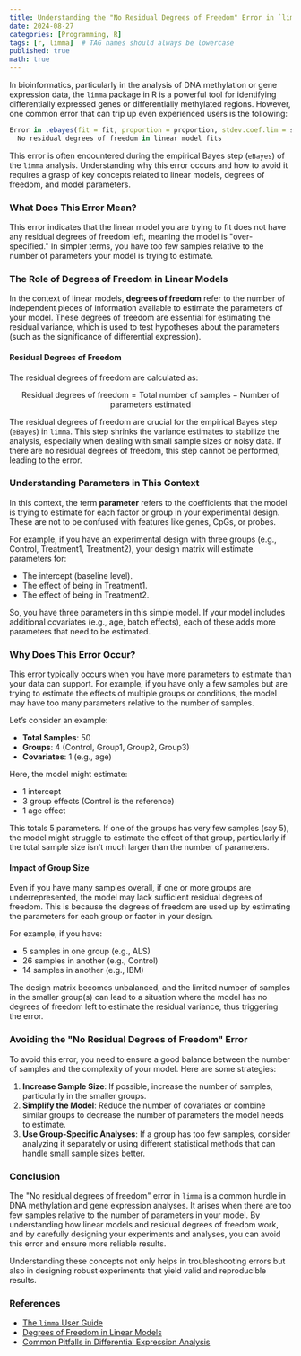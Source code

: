 ```yaml
---
title: Understanding the "No Residual Degrees of Freedom" Error in `limma`
date: 2024-08-27
categories: [Programming, R]
tags: [r, limma]  # TAG names should always be lowercase
published: true
math: true
---
```


In bioinformatics, particularly in the analysis of DNA methylation or gene expression data, the `limma` package in R is a powerful tool for identifying differentially expressed genes or differentially methylated regions. However, one common error that can trip up even experienced users is the following:

```r
Error in .ebayes(fit = fit, proportion = proportion, stdev.coef.lim = stdev.coef.lim,  : 
  No residual degrees of freedom in linear model fits
```

This error is often encountered during the empirical Bayes step (`eBayes`) of the `limma` analysis. Understanding why this error occurs and how to avoid it requires a grasp of key concepts related to linear models, degrees of freedom, and model parameters. 

### What Does This Error Mean?

This error indicates that the linear model you are trying to fit does not have any residual degrees of freedom left, meaning the model is "over-specified." In simpler terms, you have too few samples relative to the number of parameters your model is trying to estimate.

### The Role of Degrees of Freedom in Linear Models

In the context of linear models, **degrees of freedom** refer to the number of independent pieces of information available to estimate the parameters of your model. These degrees of freedom are essential for estimating the residual variance, which is used to test hypotheses about the parameters (such as the significance of differential expression).

#### Residual Degrees of Freedom

The residual degrees of freedom are calculated as:

$$
\text{Residual degrees of freedom} = \text{Total number of samples} - \text{Number of parameters estimated}
$$

The residual degrees of freedom are crucial for the empirical Bayes step (`eBayes`) in `limma`. This step shrinks the variance estimates to stabilize the analysis, especially when dealing with small sample sizes or noisy data. If there are no residual degrees of freedom, this step cannot be performed, leading to the error.

### Understanding Parameters in This Context

In this context, the term **parameter** refers to the coefficients that the model is trying to estimate for each factor or group in your experimental design. These are not to be confused with features like genes, CpGs, or probes.

For example, if you have an experimental design with three groups (e.g., Control, Treatment1, Treatment2), your design matrix will estimate parameters for:

- The intercept (baseline level).
- The effect of being in Treatment1.
- The effect of being in Treatment2.

So, you have three parameters in this simple model. If your model includes additional covariates (e.g., age, batch effects), each of these adds more parameters that need to be estimated.

### Why Does This Error Occur?

This error typically occurs when you have more parameters to estimate than your data can support. For example, if you have only a few samples but are trying to estimate the effects of multiple groups or conditions, the model may have too many parameters relative to the number of samples.

Let’s consider an example:

- **Total Samples**: 50
- **Groups**: 4 (Control, Group1, Group2, Group3)
- **Covariates**: 1 (e.g., age)

Here, the model might estimate:

- 1 intercept
- 3 group effects (Control is the reference)
- 1 age effect

This totals 5 parameters. If one of the groups has very few samples (say 5), the model might struggle to estimate the effect of that group, particularly if the total sample size isn't much larger than the number of parameters.

#### Impact of Group Size

Even if you have many samples overall, if one or more groups are underrepresented, the model may lack sufficient residual degrees of freedom. This is because the degrees of freedom are used up by estimating the parameters for each group or factor in your design.

For example, if you have:

- 5 samples in one group (e.g., ALS)
- 26 samples in another (e.g., Control)
- 14 samples in another (e.g., IBM)

The design matrix becomes unbalanced, and the limited number of samples in the smaller group(s) can lead to a situation where the model has no degrees of freedom left to estimate the residual variance, thus triggering the error.

### Avoiding the "No Residual Degrees of Freedom" Error

To avoid this error, you need to ensure a good balance between the number of samples and the complexity of your model. Here are some strategies:

1. **Increase Sample Size**: If possible, increase the number of samples, particularly in the smaller groups.
2. **Simplify the Model**: Reduce the number of covariates or combine similar groups to decrease the number of parameters the model needs to estimate.
3. **Use Group-Specific Analyses**: If a group has too few samples, consider analyzing it separately or using different statistical methods that can handle small sample sizes better.

### Conclusion

The "No residual degrees of freedom" error in `limma` is a common hurdle in DNA methylation and gene expression analyses. It arises when there are too few samples relative to the number of parameters in your model. By understanding how linear models and residual degrees of freedom work, and by carefully designing your experiments and analyses, you can avoid this error and ensure more reliable results.

Understanding these concepts not only helps in troubleshooting errors but also in designing robust experiments that yield valid and reproducible results.

### References

- [The `limma` User Guide](https://www.bioconductor.org/packages/release/bioc/vignettes/limma/inst/doc/usersguide.pdf)
- [Degrees of Freedom in Linear Models](https://en.wikipedia.org/wiki/Degrees_of_freedom_(statistics))
- [Common Pitfalls in Differential Expression Analysis](https://bioinformatics-core-shared-training.github.io/cruk-summer-school-2018/Day4/Limma-Introduction.html)
